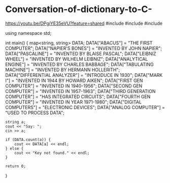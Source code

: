 # Conversation-of-dictionary-to-C-
https://youtu.be/DPgiYE35eVU?feature=shared
#include <iostream>
#include <string>
#include <map>

using namespace std;

int main() {
    map<string, string> DATA;
    DATA["ABACUS"] = "THE FIRST COMPUTER";
    DATA["NAPIER'S BONES"] = "INVENTED BY JOHN NAPIER";
    DATA["PASCALINE"] = "INVENTED BY BLAISE PASCAL";
    DATA["LEIBNIZ WHEEL"] = "INVENTED BY WILHELM LEIBNIZ";
    DATA["ANALYTICAL ENGINE"] = "INVENTED BY CHARLES BABBAGE";
    DATA["TABULATING MACHINE"] = "INVENTED BY HERMANN HOLLERITH";
    DATA["DIFFERENTIAL ANALYZER"] = "INTRODUCE IN 1930";
    DATA["MARK I"] = "INVENTED IN 1944 BY HOWARD AIKEN";
    DATA["FIRST GEN COMPUTER"] = "INVENTED IN 1940-1956";
    DATA["SECOND GEN COMPUTER"] = "INVENTED IN 1957-1963";
    DATA["THIRD GENERATION COMPUTER"] = "HAS INTEGRATED CIRCUITS";
    DATA["FOURTH GEN COMPUTER"] = "INVENTED IN YEAR 1971-1980";
    DATA["DIGITAL COMPUTERS"] = "ELECTRONIC DEVICES";
    DATA["ANALOG COMPUTER"] = "USED TO PROCESS DATA";

    string a;
    cout << "Say: ";
    cin >> a;

    if (DATA.count(a)) {
        cout << DATA[a] << endl;
    } else {
        cout << "Key not found." << endl;
    }

    return 0;
}
